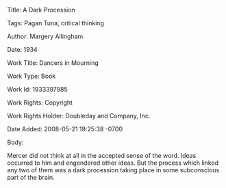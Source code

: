 Title:  A Dark Procession

Tags:   Pagan Tuna, critical thinking

Author: Margery Allingham

Date:   1934

Work Title: Dancers in Mourning

Work Type: Book

Work Id: 1933397985

Work Rights: Copyright

Work Rights Holder: Doubleday and Company, Inc.

Date Added: 2008-05-21 19:25:38 -0700

Body: 

Mercer did not think at all in the accepted sense of the word. Ideas occurred to him and engendered other ideas. But the process which linked any two of them was a dark procession taking place in some subconscious part of the brain. 

